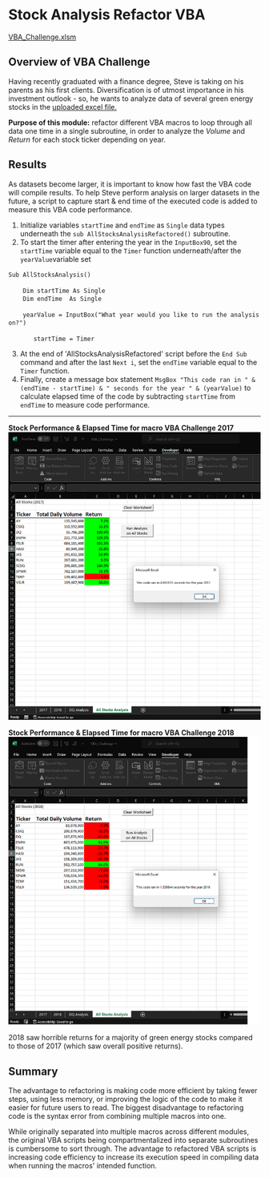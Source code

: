 # **Stock Analysis Refactor VBA**
[VBA_Challenge.xlsm](https://github.com/vzhang90/stock-analysis/blob/main/VBA_Challenge.xlsm)

## Overview of VBA Challenge
Having recently graduated with a finance degree, Steve is taking on his parents as his first clients. Diversification is of utmost importance in his investment outlook - so, he wants to analyze data of several green energy stocks in the [uploaded excel file.](https://github.com/vzhang90/stock-analysis/blob/main/VBA_Challenge.xlsm) 

**Purpose of this module:** refactor different VBA macros to loop through all data one time in a single subroutine, in order to analyze the *Volume* and *Return* for each stock ticker depending on year.
 
## Results
As datasets become larger, it is important to know how fast the VBA code will compile results. To help Steve perform analysis on larger datasets in the future, a script to capture start & end time of the executed code is added to measure this VBA code performance. 
1) Initialize variables `startTime` and `endTime` as `Single` data types underneath the `sub AllStocksAnalysisRefactored()` subroutine. 
2) To start the timer after entering the year in the `InputBox90`, set the `startTime` variable equal to the `Timer` function underneath/after the `yearValue`variable set  
```
Sub AllStocksAnalysis()

    Dim startTime As Single
    Dim endTime  As Single

    yearValue = InputBox("What year would you like to run the analysis on?")

       startTime = Timer
```             
3) At the end of 'AllStocksAnalysisRefactored' script before the `End Sub` command and after the last `Next i`, set the `endTime` variable equal to the `Timer` function. 
4) Finally, create a message box statement `MsgBox "This code ran in " & (endTime - startTime) & " seconds for the year " & (yearValue)` to calculate elapsed time of the code by subtracting `startTime` from `endTime` to measure code performance.  
---
**Stock Performance & Elapsed Time for macro VBA Challenge 2017**
![VBA_Challenge_2017](https://github.com/vzhang90/stock-analysis/blob/main/VBA_Challenge_2017.png)  
  
**Stock Performance & Elapsed Time for macro VBA Challenge 2018**
![VBA_Challenge_2018](https://github.com/vzhang90/stock-analysis/blob/main/VBA_Challenge_2018.png)
  
2018 saw horrible returns for a majority of green energy stocks compared to those of 2017 (which saw overall positive returns).


## Summary
The advantage to refactoring is making code more efficient by taking fewer steps, using less memory, or improving the logic of the code to make it easier for future users to read. The biggest disadvantage to refactoring code is the syntax error from combining multiple macros into one. 

While originally separated into multiple macros across different modules, the original VBA scripts being compartmentalized into separate subroutines is cumbersome to sort through. The advantage to refactored VBA scripts is increasing code efficiency to increase its execution speed in compiling data when running the macros' intended function.
